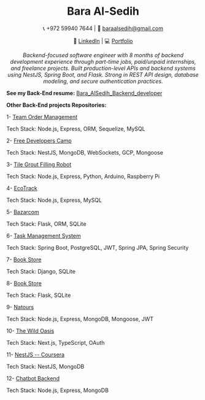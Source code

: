 <div align="center">

# **Bara Al-Sedih**

📞 +972 59940 7644 | 📧 [baraalsedih@gmail.com](mailto:baraalsedih@gmail.com)

💼 [LinkedIn](https://www.linkedin.com/in/bara-alsedih/) | 💻 [Portfolio](https://baraalsedih.netlify.app/)

*Backend-focused software engineer with 8 months of backend development experience through part-time
jobs, paid/unpaid internships, and freelance projects. Built production-level APIs and backend systems using
NestJS, Spring Boot, and Flask. Strong in REST API design, database modeling, and secure authentication
practices.*

</div>

**See my Back-End resume:** [Bara_AlSedih_Backend_developer](Resume.md)

**Other Back-End projects Repositories:** 

1- [Team Order Management](https://github.com/baraalsedih/Team-Order-Management)

Tech Stack:  Node.js, Express, ORM, Sequelize, MySQL 

2- [Free Developers Camp](https://github.com/FreeDevelopersCamp/learning-platform-api)

Tech Stack: NestJS, MongoDB, WebSockets, GCP, Mongoose

3- [Tile Grout Filling Robot](https://github.com/University-Experience/Tile-Grout-Filling-Robot)

Tech Stack: Node.js, Express, Python, Arduino, Raspberry Pi

4- [EcoTrack](https://github.com/University-Experience/EcoTrack)

Tech Stack: Node.js, Express, MySQL

5- [Bazarcom](https://github.com/University-Experience/Bazarcom)

Tech Stack: Flask, ORM, SQLite

6- [Task Management System](https://github.com/AhdTech-Backend-Intern/Task-Management-System)

Tech Stack: Spring Boot, PostgreSQL, JWT, Spring JPA, Spring Security

7- [Book Store](https://github.com/baraalsedih/book_store)

Tech Stack: Django, SQLite

8- [Book Store](https://github.com/GSG-Practical-Training/Bookstore_Flask)

Tech Stack: Flask, SQLite

9- [Natours](https://github.com/Udemy-Experience/Natours)

Tech Stack: Node.js, Express, MongoDB, Mongoose, JWT

10- [The Wild Oasis](https://github.com/Udemy-Experience/the-wild-oasis-website)

Tech Stack: Next.js, TypeScript, OAuth

11- [NestJS -- Coursera](https://github.com/Coursera-Learned-Courses/NestJs_with_MongoDB)

Tech Stack: NestJS, MongoDB

12- [Chatbot Backend](https://github.com/Hackathon-TeamP2-5/chatbot-api)

Tech Stack: Node.js, Express, MongoDB
